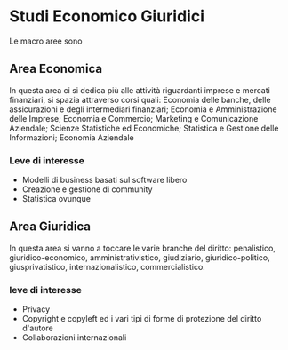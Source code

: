 # Studi Economico Giuridici

Le macro aree sono

## Area Economica
In questa area ci si dedica più alle attività riguardanti imprese e mercati finanziari, si spazia attraverso corsi quali: Economia delle banche, delle assicurazioni e degli intermediari finanziari; Economia e Amministrazione delle Imprese; Economia e Commercio; Marketing e Comunicazione Aziendale; Scienze Statistiche ed Economiche; Statistica e Gestione delle Informazioni; Economia Aziendale 
### Leve di interesse
- Modelli di business basati sul software libero
- Creazione e gestione di community
- Statistica ovunque

## Area Giuridica
In questa area si vanno a toccare le varie branche del diritto: 
 penalistico, giuridico-economico, amministrativistico, giudiziario, giuridico-politico, giusprivatistico, internazionalistico, commercialistico.
 
### leve di interesse
 - Privacy
 - Copyright e copyleft ed i vari tipi di forme di protezione del diritto d'autore
 - Collaborazioni internazionali
